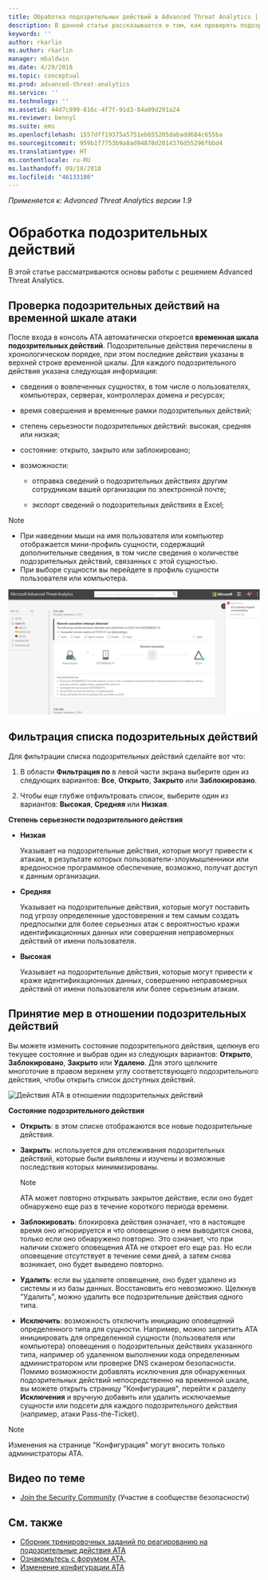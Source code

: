 ```yaml
---
title: Обработка подозрительных действий в Advanced Threat Analytics | Документация Майкрософт
description: В данной статье рассказывается о том, как проверять подозрительные действия, выявленные АТА.
keywords: ''
author: rkarlin
ms.author: rkarlin
manager: mbaldwin
ms.date: 4/29/2018
ms.topic: conceptual
ms.prod: advanced-threat-analytics
ms.service: ''
ms.technology: ''
ms.assetid: 44d7c899-816c-4f7f-91d3-84a09d291a24
ms.reviewer: bennyl
ms.suite: ems
ms.openlocfilehash: 1557dff19375a5751eb655205dabadd684c655ba
ms.sourcegitcommit: 959b1f7753b9a8ad94870d2014376d55296fbbd4
ms.translationtype: HT
ms.contentlocale: ru-RU
ms.lasthandoff: 09/18/2018
ms.locfileid: "46133180"
---
```

*Применяется к: Advanced Threat Analytics версии 1.9*



# <a name="working-with-suspicious-activities"></a>Обработка подозрительных действий
В этой статье рассматриваются основы работы с решением Advanced Threat Analytics.

## <a name="review-suspicious-activities-on-the-attack-time-line"></a>Проверка подозрительных действий на временной шкале атаки
После входа в консоль ATA автоматически откроется **временная шкала подозрительных действий**. Подозрительные действия перечислены в хронологическом порядке, при этом последние действия указаны в верхней строке временной шкалы.
Для каждого подозрительного действия указана следующая информация:

-   сведения о вовлеченных сущностях, в том числе о пользователях, компьютерах, серверах, контроллерах домена и ресурсах;

-   время совершения и временные рамки подозрительных действий;

-   степень серьезности подозрительных действий: высокая, средняя или низкая;

-   состояние: открыто, закрыто или заблокировано;

-   возможности:

    -   отправка сведений о подозрительных действиях другим сотрудникам вашей организации по электронной почте;

    -   экспорт сведений о подозрительных действиях в Excel;

> [!NOTE]
> -   При наведении мыши на имя пользователя или компьютер отображается мини-профиль сущности, содержащий дополнительные сведения, в том числе сведения о количестве подозрительных действий, связанных с этой сущностью.
> -   При выборе сущности вы перейдете в профиль сущности пользователя или компьютера.

![Изображение временной шкалы подозрительных действий ATA](media/ATA-Suspicious-Activity-Timeline.JPG)

## <a name="filter-suspicious-activities-list"></a>Фильтрация списка подозрительных действий
Для фильтрации списка подозрительных действий сделайте вот что:

1.  В области **Фильтрация по** в левой части экрана выберите один из следующих вариантов: **Все**, **Открыто**, **Закрыто** или **Заблокировано**.

2.  Чтобы еще глубже отфильтровать список, выберите один из вариантов: **Высокая**, **Средняя** или **Низкая**.

**Степень серьезности подозрительного действия**

-   **Низкая**

    Указывает на подозрительные действия, которые могут привести к атакам, в результате которых пользователи-злоумышленники или вредоносное программное обеспечение, возможно, получат доступ к данным организации.

-   **Средняя**

    Указывает на подозрительные действия, которые могут поставить под угрозу определенные удостоверения и тем самым создать предпосылки для более серьезных атак с вероятностью кражи идентификационных данных или совершения неправомерных действий от имени пользователя.

-   **Высокая**

    Указывает на подозрительные действия, которые могут привести к краже идентификационных данных, совершению неправомерных действий от имени пользователя или более серьезным атакам.




## <a name="remediating-suspicious-activities"></a>Принятие мер в отношении подозрительных действий
Вы можете изменить состояние подозрительного действия, щелкнув его текущее состояние и выбрав один из следующих вариантов: **Открыто**, **Заблокировано**, **Закрыто** или **Удалено**.
Для этого щелкните многоточие в правом верхнем углу соответствующего подозрительного действия, чтобы открыть список доступных действий.

![Действия ATA в отношении подозрительных действий](./media/sa-actions.png)

**Состояние подозрительного действия**

-   **Открыть**: в этом списке отображаются все новые подозрительные действия.

-   **Закрыть**: используется для отслеживания подозрительных действий, которые были выявлены и изучены и возможные последствия которых минимизированы.

    > [!NOTE]
    > ATA может повторно открывать закрытое действие, если оно будет обнаружено еще раз в течение короткого периода времени.

-   **Заблокировать**: блокировка действия означает, что в настоящее время оно игнорируется и что оповещение о нем выводится снова, только если оно обнаружено повторно. Это означает, что при наличии схожего оповещения ATA не откроет его еще раз. Но если оповещение отсутствует в течение семи дней, а затем снова возникает, оно будет выведено повторно.

- **Удалить**: если вы удаляете оповещение, оно будет удалено из системы и из базы данных. Восстановить его невозможно. Щелкнув "Удалить", можно удалить все подозрительные действия одного типа.

- **Исключить**: возможность отключить инициацию оповещений определенного типа для сущности. Например, можно запретить ATA инициировать для определенной сущности (пользователя или компьютера) оповещения о подозрительных действиях указанного типа, например об удаленном выполнении кода определенным администратором или проверке DNS сканером безопасности. Помимо возможности добавлять исключения для обнаруженных подозрительных действий непосредственно на временной шкале, вы можете открыть страницу "Конфигурация", перейти к разделу **Исключения** и вручную добавить или удалить исключаемые сущности или подсети для каждого подозрительного действия (например, атаки Pass-the-Ticket). 
> [!NOTE]
> Изменения на странице "Конфигурация" могут вносить только администраторы ATA.


## <a name="related-videos"></a>Видео по теме
- [Join the Security Community](https://channel9.msdn.com/Shows/Microsoft-Security/Join-the-Security-Community) (Участие в сообществе безопасности)


## <a name="see-also"></a>См. также
- [Сборник тренировочных заданий по реагированию на подозрительные действия ATA](http://aka.ms/ataplaybook)
- [Ознакомьтесь с форумом ATA.](https://social.technet.microsoft.com/Forums/security/home?forum=mata)
- [Изменение конфигурации ATA](modifying-ata-center-configuration.md)
